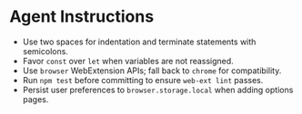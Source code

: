 # Agent Instructions

- Use two spaces for indentation and terminate statements with semicolons.
- Favor `const` over `let` when variables are not reassigned.
- Use `browser` WebExtension APIs; fall back to `chrome` for compatibility.
- Run `npm test` before committing to ensure `web-ext lint` passes.
- Persist user preferences to `browser.storage.local` when adding options pages.
